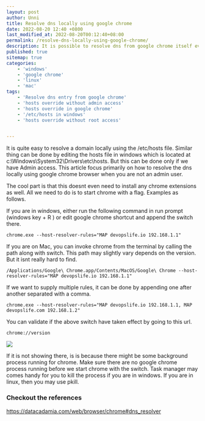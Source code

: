 ```yaml
---
layout: post
author: Unni
title: Resolve dns locally using google chrome
date: 2022-08-20 12:40 +0800
last_modified_at: 2022-08-20T00:12:40+08:00
permalink: /resolve-dns-locally-using-google-chrome/
description: It is possible to resolve dns from google chrome itself even if we dont have admin access to update the hosts file. This comes very handy for developers who want to resolve dns locally and dont have admin access to update hosts file.
published: true
sitemap: true
categories:
    - 'windows'
    - 'google chrome'
    - 'linux'
    - 'mac'
tags:
    - 'Resolve dns entry from google chrome'
    - 'hosts override without admin access'
    - 'hosts override in google chrome'
    - '/etc/hosts in windows'
    - 'hosts override without root access'


---
```


It is quite easy to resolve a domain locally using the /etc/hosts file. Similar thing can be done by editing the hosts file in windows which is located at c:\Windows\System32\Drivers\etc\hosts. But this can be done only if we have Admin access. This article focus primarily on how to resolve the dns locally using google chrome browser when you are not an admin user. 

The cool part is that this doesnt even need to install any chrome extensions as well. All we need to do is to start chrome with a flag. Examples as follows. 

If you are in windows, either run the following command in run prompt (windows key + R ) or edit google chrome shortcut and append the switch there. 


```chrome.exe --host-resolver-rules="MAP devopslife.io 192.168.1.1"```

If you are on Mac, you can invoke chrome from the terminal by calling the path along with switch. This path may slightly vary depends on the version. But it isnt really hard to find. 

```/Applications/Google\ Chrome.app/Contents/MacOS/Google\ Chrome --host-resolver-rules="MAP devopslife.io 192.168.1.1"```

If we want to supply multiple rules, it can be done by appending one after another separated with a comma. 

```chrome.exe --host-resolver-rules="MAP devopslife.io 192.168.1.1, MAP devopslife.com 192.168.1.2"```



You can validate if the above switch have taken effect by going to this url. 

```chrome://version```

![](../assets/img/resolve_dns_with_google_chrome_version.png)

If it is not showing there, is is because there might be some background process running for chrome. Make sure there are no google chrome process running before we start chrome with the switch. Task manager may comes handy for you to kill the process if you are in windows. If you are in linux, then you may use pkill. 



### Checkout the references
<p><a href="https://datacadamia.com/web/browser/chrome#dns_resolver" target="_blank" rel="noopener noreferrer"> https://datacadamia.com/web/browser/chrome#dns_resolver</a></p>
